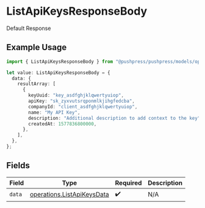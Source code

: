 # ListApiKeysResponseBody

Default Response

## Example Usage

```typescript
import { ListApiKeysResponseBody } from "@pushpress/pushpress/models/operations";

let value: ListApiKeysResponseBody = {
  data: {
    resultArray: [
      {
        keyUuid: "key_asdfghjklqwertyuiop",
        apiKey: "sk_zyxvutsrqponmlkjihgfedcba",
        companyId: "client_asdfghjklqwertyuiop",
        name: "My API Key",
        description: "Additional description to add context to the key",
        createdAt: 1577836800000,
      },
    ],
  },
};
```

## Fields

| Field                                                                    | Type                                                                     | Required                                                                 | Description                                                              |
| ------------------------------------------------------------------------ | ------------------------------------------------------------------------ | ------------------------------------------------------------------------ | ------------------------------------------------------------------------ |
| `data`                                                                   | [operations.ListApiKeysData](../../models/operations/listapikeysdata.md) | :heavy_check_mark:                                                       | N/A                                                                      |